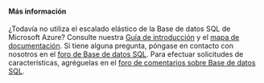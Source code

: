 ﻿#### Más información

¿Todavía no utiliza el escalado elástico de la Base de datos SQL de Microsoft Azure? Consulte nuestra [Guía de introducción](sql-database-elastic-scale-get-started.md) y el [mapa de documentación](sql-database-elastic-scale-documentation-map.md).  Si tiene alguna pregunta, póngase en contacto con nosotros en el [foro de Base de datos SQL](http://social.msdn.microsoft.com/forums/azure/home?forum=ssdsgetstarted). Para efectuar solicitudes de características, agréguelas en el [foro de comentarios sobre Base de datos SQL](http://feedback.azure.com/forums/217321-sql-database).

<!--HONumber=47-->
